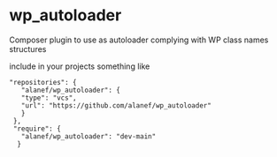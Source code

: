 # wp_autoloader
Composer plugin to use as autoloader complying with  WP class names structures


include in your projects something like

    "repositories": {
       "alanef/wp_autoloader": {
       "type": "vcs",
       "url": "https://github.com/alanef/wp_autoloader"
       }
     },
     "require": {
       "alanef/wp_autoloader": "dev-main"
      }

